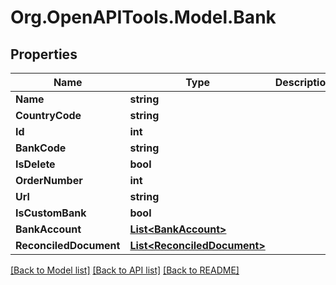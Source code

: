 # Org.OpenAPITools.Model.Bank

## Properties

Name | Type | Description | Notes
------------ | ------------- | ------------- | -------------
**Name** | **string** |  | 
**CountryCode** | **string** |  | [optional] 
**Id** | **int** |  | [optional] 
**BankCode** | **string** |  | 
**IsDelete** | **bool** |  | [optional] 
**OrderNumber** | **int** |  | [optional] 
**Url** | **string** |  | [optional] 
**IsCustomBank** | **bool** |  | [optional] 
**BankAccount** | [**List&lt;BankAccount&gt;**](BankAccount.md) |  | [optional] 
**ReconciledDocument** | [**List&lt;ReconciledDocument&gt;**](ReconciledDocument.md) |  | [optional] 

[[Back to Model list]](../README.md#documentation-for-models) [[Back to API list]](../README.md#documentation-for-api-endpoints) [[Back to README]](../README.md)

